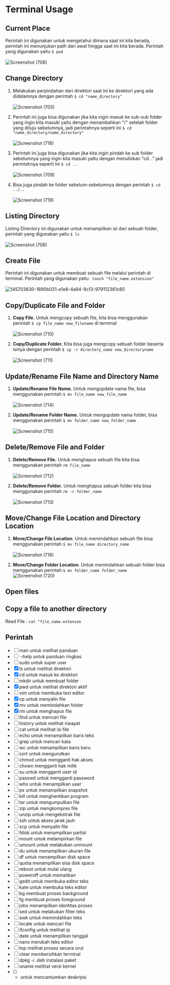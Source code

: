 # Terminal Usage
## Current Place
Perintah ini digunakan untuk mengetahui dimana saat ini kita berada, perintah ini menunjukan path dari awal hingga saat ini kita berada. Perintah yang digunakan yaitu ``` $ pwd ```
<br><br>
![Screenshot (708)](https://user-images.githubusercontent.com/84963363/145703879-3e3e4e4f-ed15-408e-947b-1a5bff8cb1b8.png)

## Change Directory
1. Melakukan perpindahan dari direktori saat ini ke direktori yang ada didalamnya dengan perintah ``` $ cd "name_directory" ```
<br><br>
![Screenshot (705)](https://user-images.githubusercontent.com/84963363/145703633-56f77260-f398-4c8e-91b5-6e6e35989027.png)

2. Perintah ini juga bisa digunakan jika kita ingin masuk ke sub-sub folder yang ingin kita masuki yaitu dengan menambahkan "/" setelah folder yang dituju sebelumnya, jadi perintahnya seperti ini ``` $ cd "name_directory/name_directory" ```
<br><br>
![Screenshot (718)](https://user-images.githubusercontent.com/84963363/145704711-a36731a0-846a-45aa-bfde-3c7017e41e61.png)

3. Perintah ini juga bisa digunakan jika kita ingin pindah ke sub folder sebelumnya yang ingin kita masuki yaitu dengan menuliskan "cd .." jadi perintahnya seperti ini ``` $ cd .. ```
<br><br>
![Screenshot (709)](https://user-images.githubusercontent.com/84963363/145704058-98296b66-c721-4df6-b66c-f59e1d88ced1.png)

4. Bisa juga pindah ke folder sebelum-sebelumnya dengan perintah ``` $ cd ../.. ```
<br><br>
![Screenshot (719)](https://user-images.githubusercontent.com/84963363/145705085-913c37d7-0760-4d31-81c1-977ac82dc398.png)


## Listing Directory
Listing Directory ini digunakan untuk menampilkan isi dari sebuah folder, perintah yang digunakan yaitu ``` $ ls ```
<br><br>
![Screenshot (706)](https://user-images.githubusercontent.com/84963363/145703715-e5aa998b-2029-4708-829e-3caffe35fda2.png)


## Create File
Perintah ini digunakan untuk membuat sebuah file melalui perintah di terminal. Perintah yang digunakan yaitu ``` touch "file_name.extension"```
<br><br>
![145703830-1890b031-e1e8-4a84-9c13-979112361c85](https://user-images.githubusercontent.com/84963363/145704483-883d2061-6df9-4433-b464-d39c63b14426.png)

## Copy/Duplicate File and Folder
1. <b>Copy File.</b> Untuk mengcopy sebuah file, kita bisa menggunakan perintah ``` $ cp file_name new_filename ``` di terminal
<br><br>
![Screenshot (710)](https://user-images.githubusercontent.com/84963363/145704136-886ebd53-c3af-4e2c-9d7c-c7fd914928b5.png)

2. <b>Copy/Duplicate Folder.</b> Kita bisa juga mengcopy sebuah folder beserta isinya dengan perintah ``` $ cp -r directory_name new_directoryname ```
<br><br>
![Screenshot (711)](https://user-images.githubusercontent.com/84963363/145704365-316431dd-2ca7-467f-8eba-20aa5f0346c7.png)

## Update/Rename File Name and Directory Name
1. <b>Update/Rename File Name.</b> Untuk mengupdate nama file, bisa menggunakan perintah ``` $ mv file_name new_file_name ```
<br><br>
![Screenshot (714)](https://user-images.githubusercontent.com/84963363/145704393-fa856bfe-1df0-4bc1-ad76-0f9eec4f6df1.png)


2. <b>Update/Rename Folder Name.</b> Untuk mengupdate nama folder, bisa menggunakan perintah ``` $ mv folder_name new_folder_name ```
<br><br>
![Screenshot (715)](https://user-images.githubusercontent.com/84963363/145704397-09990287-c995-40a8-81bb-dc9e62f9beaa.png)

## Delete/Remove File and Folder
1. <b>Delete/Remove File.</b> Untuk menghapus sebuah file kita bisa menggunakan perintah ``` rm file_name ```
<br><br>
![Screenshot (712)](https://user-images.githubusercontent.com/84963363/145704372-281eefc0-8f6e-4204-9614-b2563a4c6d1e.png)

2. <b>Delete/Remove Folder.</b> Untuk menghapus sebuah folder kita bisa menggunakan perintah ``` rm -r folder_name ```
<br><br>
![Screenshot (713)](https://user-images.githubusercontent.com/84963363/145704378-4f4dcba4-8b47-4114-b209-8970cd38210a.png)


## Move/Change File Location and Directory Location
1. <b>Move/Change File Location</b>. Untuk memindahkan sebuah file bisa menggunakan perintah ``` $ mv file_name directory_name ```
<br><br>
![Screenshot (716)](https://user-images.githubusercontent.com/84963363/145704410-809567e3-120b-4330-b744-29b536ee0072.png)

2. <b>Move/Change Folder Location</b>. Untuk memindahkan sebuah folder bisa menggunakan perintah ``` $ mv folder_name folder_name ```
![Screenshot (720)](https://user-images.githubusercontent.com/84963363/145705610-93f25a67-4399-4e22-9ea0-49e23f689ef3.png)


## Open files


## Copy a file to another directory

Read File : ```cat "file_name.extenson ```

## Perintah
- [ ] man <perintah> untuk meilhat panduan
- [ ] <perintah> –help untuk panduan ringkas
- [ ] sudo untuk super user
- [x] ls untuk melihat direktori
- [x] cd untuk masuk ke direktori
- [ ] mkdir <nama folder> untuk membuat folder
- [x] pwd untuk melihat direktori aktif
- [ ] vim untuk membuka text editor
- [x] cp <asal> <tujuan> untuk menyalin file
- [x] mv <asal> <tujuan> untuk memindahkan folder
- [x] rm <file> untuk menghapus file
- [ ] find <nama file> untuk mencari file
- [ ] history untuk melihat riwayat
- [ ] cat untuk melihat isi file
- [ ] echo untuk menampilkan baris teks
- [ ] grep untuk mencari kata
- [ ] wc untuk menampilkan baris baru
- [ ] sort untuk mengurutkan
- [ ] chmod untuk mengganti hak akses
- [ ] chown mengganti hak milik
- [ ] su untuk mengganti user id
- [ ] passwd untuk mengganti password
- [ ] who untuk menampilkan user
- [ ] ps untuk menampilkan snapshot
- [ ] kill untuk menghentikan program
- [ ] tar untuk mengumpulkan file
- [ ] zip untuk mengkompres file
- [ ] unzip untuk mengekstrak file
- [ ] ssh untuk akses jarak jauh
- [ ] scp untuk menyalin file
- [ ] fdisk untuk menampilkan partisi
- [ ] mount untuk melampirkan file
- [ ] umount untuk melakukan unmount
- [ ] du untuk menampilkan ukuran file
- [ ] df untuk menampilkan disk space
- [ ] quota menampilkan sisa disk space
- [ ] reboot untuk mulai ulang
- [ ] poweroff untuk mematikan
- [ ] gedit untuk membuka editor teks
- [ ] kate untuk membuka teks editor
- [ ] bg membuat proses background
- [ ] fg <id program> membuat proses foreground
- [ ] jobs <id program> menampilkan identitas proses
- [ ] sed untuk melakukan filter teks
- [ ] awk untuk memindahkan teks
- [ ] locate untuk mencari file
- [ ] ifconfig untuk melihat ip
- [ ] date untuk menampilkan tanggal
- [ ] nano merubah teks editor
- [ ] top melihat proses secara urut
- [ ] clear membersihkan terminal
- [ ] dpkg -i <namapackage>.deb instalasi paket
- [ ] uname melihat versi kernel
- [ ] * untuk mencantumkan deskripsi
